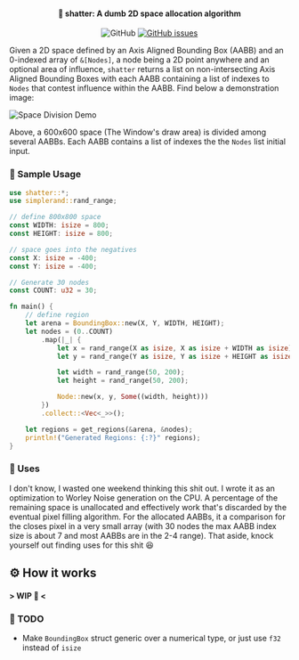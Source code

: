 <h4 align=center>🥃 shatter: A dumb 2D space allocation algorithm</h4>
<p align=center>
  <img alt="GitHub" src="https://img.shields.io/github/license/sokorototo/shatter?style=flat-square">
  <a href="https://github.com/sokorototo/shatter/issues"><img alt="GitHub issues" src="https://img.shields.io/github/issues-raw/sokorototo/shatter?style=flat-square"></a>
</p>

Given a 2D space defined by an Axis Aligned Bounding Box (AABB) and an 0-indexed array of `&[Nodes]`, a node being a 2D point anywhere and an optional area of influence, `shatter` returns a list on non-intersecting Axis Aligned Bounding Boxes with each AABB containing a list of indexes to `Nodes` that contest influence within the AABB. Find below a demonstration image:

![Space Division Demo](<demos/demo.avif>)

Above, a 600x600 space (The Window's draw area) is divided among several AABBs. Each AABB contains a list of indexes the the `Nodes` list initial input.

### 🧪 Sample Usage

```rust
use shatter::*;
use simplerand::rand_range;

// define 800x800 space
const WIDTH: isize = 800;
const HEIGHT: isize = 800;

// space goes into the negatives
const X: isize = -400;
const Y: isize = -400;

// Generate 30 nodes
const COUNT: u32 = 30;

fn main() {
	// define region
	let arena = BoundingBox::new(X, Y, WIDTH, HEIGHT);
	let nodes = (0..COUNT)
		.map(|_| {
			let x = rand_range(X as isize, X as isize + WIDTH as isize);
			let y = rand_range(Y as isize, Y as isize + HEIGHT as isize);

			let width = rand_range(50, 200);
			let height = rand_range(50, 200);

			Node::new(x, y, Some((width, height)))
		})
		.collect::<Vec<_>>();

	let regions = get_regions(&arena, &nodes);
	println!("Generated Regions: {:?}" regions);
}

```

### 💭 Uses

I don't know, I wasted one weekend thinking this shit out. I wrote it as an optimization to Worley Noise generation on the CPU. A percentage of the remaining space is unallocated and effectively work that's discarded by the eventual pixel filling algorithm. For the allocated AABBs, it a comparison for the closes pixel in a very small array (with 30 nodes the max AABB index size is about 7 and most AABBs are in the 2-4 range). That aside, knock yourself out finding uses for this shit 😆

## ⚙️ How it works

#### \> WIP 🚧 <

### 📃 TODO
 - Make `BoundingBox` struct generic over a numerical type, or just use `f32` instead of `isize`